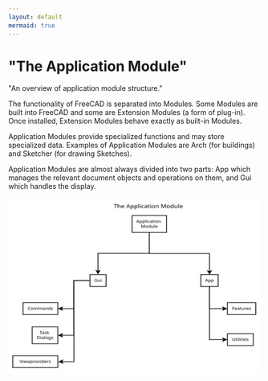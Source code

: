 ```yaml
---
layout: default
mermaid: true
---
```


# "The Application Module"

"An overview of application module structure."

The functionality of FreeCAD is separated into Modules.  Some Modules are built into FreeCAD and some are Extension Modules (a form of plug-in).  Once installed, Extension Modules behave exactly as built-in Modules.

Application Modules provide specialized functions and may store specialized data.   Examples of Application Modules are Arch (for buildings) and Sketcher (for drawing Sketches).

Application Modules are almost always divided into two parts: App which manages the relevant document objects and operations on them, and Gui which handles the display.

![Overview of an Application Module](./TheApplicationModule.svg)
